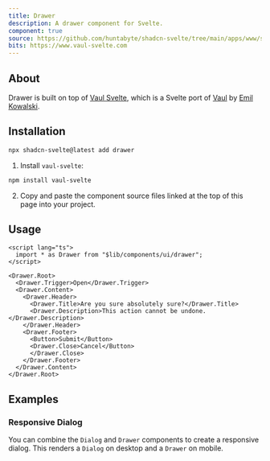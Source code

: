 ```yaml
---
title: Drawer
description: A drawer component for Svelte.
component: true
source: https://github.com/huntabyte/shadcn-svelte/tree/main/apps/www/src/lib/registry/default/ui/drawer
bits: https://www.vaul-svelte.com
---
```


<script>
    import { ComponentPreview, ManualInstall } from '$lib/components/docs'
</script>

<ComponentPreview name="drawer-demo">

<div />

</ComponentPreview>

## About

Drawer is built on top of [Vaul Svelte](https://vaul-svelte.com), which is a Svelte port of [Vaul](https://vaul.emilkowal.ski) by [Emil Kowalski](https://twitter.com/emilkowalski_).

## Installation

```bash
npx shadcn-svelte@latest add drawer
```

<ManualInstall>

1. Install `vaul-svelte`:

```bash
npm install vaul-svelte
```

2. Copy and paste the component source files linked at the top of this page into your project.

</ManualInstall>

## Usage

```svelte
<script lang="ts">
  import * as Drawer from "$lib/components/ui/drawer";
</script>

<Drawer.Root>
  <Drawer.Trigger>Open</Drawer.Trigger>
  <Drawer.Content>
    <Drawer.Header>
      <Drawer.Title>Are you sure absolutely sure?</Drawer.Title>
      <Drawer.Description>This action cannot be undone.</Drawer.Description>
    </Drawer.Header>
    <Drawer.Footer>
      <Button>Submit</Button>
      <Drawer.Close>Cancel</Button>
      </Drawer.Close>
    </Drawer.Footer>
  </Drawer.Content>
</Drawer.Root>

```

## Examples

### Responsive Dialog

You can combine the `Dialog` and `Drawer` components to create a responsive dialog. This renders a `Dialog` on desktop and a `Drawer` on mobile.
